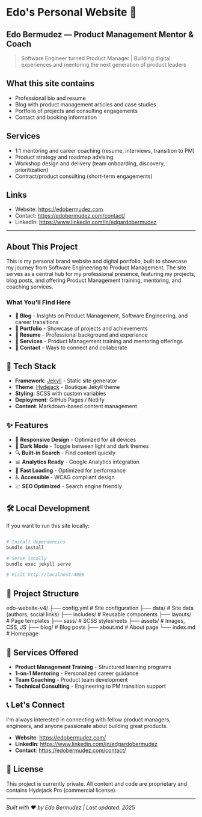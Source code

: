 # Edo's Personal Website 🌟
## Edo Bermudez — Product Management Mentor & Coach

> Software Engineer turned Product Manager | Building digital experiences and mentoring the next generation of product leaders

## What this site contains
- Professional bio and resume  
- Blog with product management articles and case studies  
- Portfolio of projects and consulting engagements  
- Contact and booking information

## Services
- 1:1 mentoring and career coaching (resume, interviews, transition to PM)  
- Product strategy and roadmap advising  
- Workshop design and delivery (team onboarding, discovery, prioritization)  
- Contract/product consulting (short-term engagements)

## Links
- Website: https://edobermudez.com
- Contact: https://edobermudez.com/contact/
- LinkedIn: https://www.linkedin.com/in/edgardobermudez

---

## About This Project

This is my personal brand website and digital portfolio, built to showcase my journey from Software Engineering to Product Management. The site serves as a central hub for my professional presence, featuring my projects, blog posts, and offering Product Management training, mentoring, and coaching services.

### What You'll Find Here

- **📝 Blog** - Insights on Product Management, Software Engineering, and career transitions
- **💼 Portfolio** - Showcase of projects and achievements
- **📄 Resume** - Professional background and experience
- **🎯 Services** - Product Management training and mentoring offerings
- **📧 Contact** - Ways to connect and collaborate

## 🚀 Tech Stack

- **Framework**: [Jekyll](https://jekyllrb.com/) - Static site generator
- **Theme**: [Hydejack](https://hydejack.com/) - Boutique Jekyll theme
- **Styling**: SCSS with custom variables
- **Deployment**: GitHub Pages / Netlify
- **Content**: Markdown-based content management

## ✨ Features

- 📱 **Responsive Design** - Optimized for all devices
- 🌙 **Dark Mode** - Toggle between light and dark themes
- 🔍 **Built-in Search** - Find content quickly
- 📊 **Analytics Ready** - Google Analytics integration
- 🚀 **Fast Loading** - Optimized for performance
- ♿ **Accessible** - WCAG compliant design
- 📈 **SEO Optimized** - Search engine friendly

## 🛠️ Local Development

If you want to run this site locally:

```bash

# Install dependencies
bundle install

# Serve locally
bundle exec jekyll serve

# Visit http://localhost:4000
```

## 📁 Project Structure

edo-website-v4/
├── config.yml # Site configuration
├── data/ # Site data (authors, social links)
├── includes/ # Reusable components
├── layouts/ # Page templates
├── sass/ # SCSS stylesheets
├── assets/ # Images, CSS, JS
├── blog/ # Blog posts
├── about.md # About page
└── index.md # Homepage

## 🎯 Services Offered

- **Product Management Training** - Structured learning programs
- **1-on-1 Mentoring** - Personalized career guidance
- **Team Coaching** - Product team development
- **Technical Consulting** - Engineering to PM transition support

## 📞 Let's Connect

I'm always interested in connecting with fellow product managers, engineers, and anyone passionate about building great products.

- **Website**: https://edobermudez.com/
- **LinkedIn**: https://www.linkedin.com/in/edgardobermudez
- **Contact**: https://edobermudez.com/contact/

## 📄 License

This project is currently private. All content and code are proprietary and contains Hydejack Pro (commercial license).

---

*Built with ❤️ by Edo Bermudez | Last updated: 2025*

